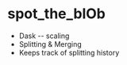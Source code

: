 spot_the_blOb
==============================


- Dask -- scaling
- Splitting & Merging
- Keeps track of splitting history